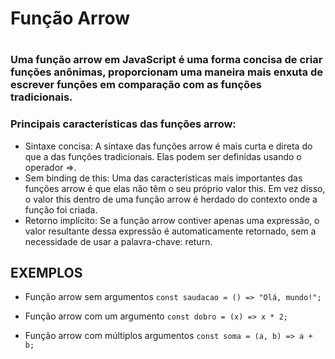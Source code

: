 # Função Arrow <h1>

### Uma função arrow em JavaScript é uma forma concisa de criar funções anônimas, proporcionam uma maneira mais enxuta de escrever funções em comparação com as funções tradicionais.

### Principais características das funções arrow: 

* Sintaxe concisa: A sintaxe das funções arrow é mais curta e direta do que a das funções tradicionais. Elas podem ser definidas usando o operador =>. 
* Sem binding de this: Uma das características mais importantes das funções arrow é que elas não têm o seu próprio valor this. Em vez disso, o valor this dentro de uma função arrow é herdado do contexto onde a função foi criada. 
* Retorno implícito: Se a função arrow contiver apenas uma expressão, o valor resultante dessa expressão é automaticamente retornado, sem a necessidade de usar a palavra-chave: return. 

## EXEMPLOS 

* Função arrow sem argumentos
```const saudacao = () => "Olá, mundo!";```

*  Função arrow com um argumento
```const dobro = (x) => x * 2;```

* Função arrow com múltiplos argumentos
```const soma = (a, b) => a + b;```